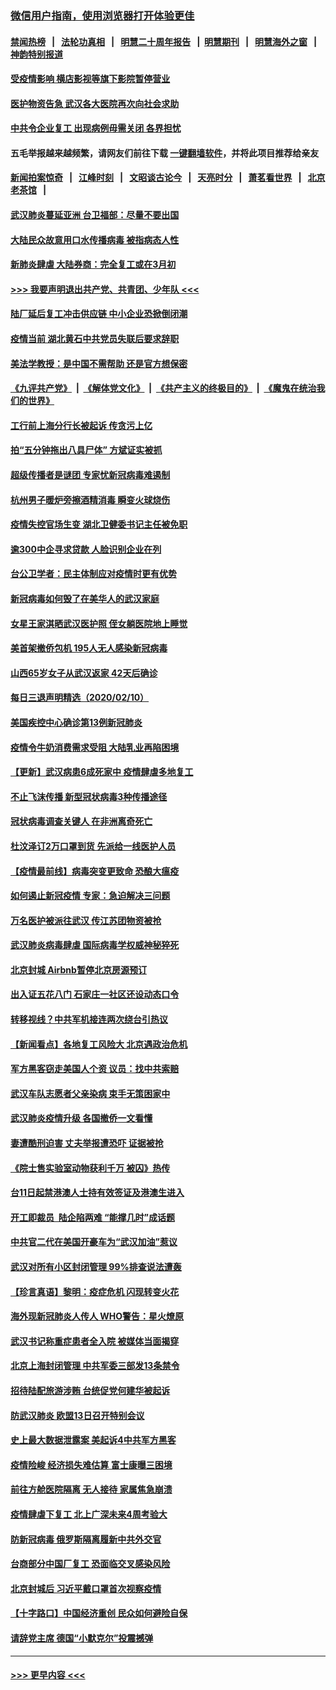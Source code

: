 ### [微信用户指南，使用浏览器打开体验更佳](https://github.com/gfw-breaker/banned-news1/blob/master/indexes/wechat-guide.md?t=0)
#### [禁闻热榜](热点新闻.md?t=0)  &nbsp;&nbsp;|&nbsp;&nbsp; [法轮功真相](https://github.com/gfw-breaker/truth/blob/master/README.md?t=0) &nbsp;&nbsp;|&nbsp;&nbsp; [明慧二十周年报告](https://github.com/gfw-breaker/mh-reports/blob/master/README.md?t=0) &nbsp;&nbsp;|&nbsp;&nbsp;[明慧期刊](https://github.com/gfw-breaker/mh-qikan) &nbsp;&nbsp;|&nbsp;&nbsp; [明慧海外之窗](https://github.com/gfw-breaker/mh-news/blob/master/README.md?t=0) &nbsp;&nbsp;|&nbsp;&nbsp; [神韵特别报道](https://github.com/gfw-breaker/mh-news/blob/master/shenyun.md?t=0)
#### [受疫情影响 横店影视等旗下影院暂停营业](../pages/nsc413/n11860921.md?t=02111911) 
#### [医护物资告急 武汉各大医院再次向社会求助](../pages/nsc413/n11860729.md?t=02111911) 
#### [中共令企业复工 出现病例毋需关闭 各界担忧](../pages/nsc413/n11860563.md?t=02111911) 
#### 五毛举报越来越频繁，请网友们前往下载 [一键翻墙软件](https://github.com/gfw-breaker/ssr-accounts)，并将此项目推荐给亲友
#### [新闻拍案惊奇](https://github.com/gfw-breaker/banned-news1/blob/master/pages/link4.md) &nbsp;&nbsp;|&nbsp;&nbsp; [江峰时刻](https://github.com/gfw-breaker/banned-news1/blob/master/pages/link4.md) &nbsp;&nbsp;|&nbsp;&nbsp; [文昭谈古论今](https://github.com/gfw-breaker/banned-news1/blob/master/pages/link4.md) &nbsp;&nbsp;|&nbsp;&nbsp; [天亮时分](https://github.com/gfw-breaker/banned-news1/blob/master/pages/link4.md) &nbsp;&nbsp;|&nbsp;&nbsp; [萧茗看世界](https://github.com/gfw-breaker/banned-news1/blob/master/pages/link4.md) &nbsp;&nbsp;|&nbsp;&nbsp; [北京老茶馆](https://github.com/gfw-breaker/banned-news1/blob/master/pages/link4.md) &nbsp;&nbsp;|&nbsp;&nbsp; 
#### [武汉肺炎蔓延亚洲 台卫福部：尽量不要出国](../pages/nsc413/n11860586.md?t=02111911) 
#### [大陆民众故意用口水传播病毒 被指病态人性](../pages/nsc413/n11860618.md?t=02111911) 
#### [新肺炎肆虐 大陆券商：完全复工或在3月初](../pages/nsc413/n11860445.md?t=02111911) 
#### [>>> 我要声明退出共产党、共青团、少年队 <<<](https://github.com/begood0513/goodnews/blob/master/quit/letter.md) 
#### [陆厂延后复工冲击供应链 中小企业恐掀倒闭潮](../pages/nsc413/n11859772.md?t=02111911) 
#### [疫情当前 湖北黄石中共党员失联后要求辞职](../pages/nsc413/n11860118.md?t=02111911) 
#### [美法学教授：是中国不需帮助 还是官方想保密](../pages/nsc413/n11859492.md?t=02111911) 
#### [《九评共产党》](https://github.com/begood0513/9ping.md/blob/master/README.md) &nbsp;|&nbsp; [《解体党文化》](../../../../jtdwh.md/blob/master/README.md)  &nbsp;|&nbsp; [《共产主义的终极目的》](../../../../gczydzjmd.md/blob/master/README.md) &nbsp;|&nbsp; [《魔鬼在统治我们的世界》](../../../../mgztzwmdsj.md/blob/master/README.md) 
#### [工行前上海分行长被起诉 传贪污上亿](../pages/nsc413/n11860139.md?t=02111911) 
#### [拍“五分钟拖出八具尸体” 方斌证实被抓](../pages/nsc413/n11860090.md?t=02111911) 
#### [超级传播者是谜团 专家忧新冠病毒难遏制](../pages/nsc413/n11859686.md?t=02111911) 
#### [杭州男子暖炉旁擦酒精消毒 瞬变火球烧伤](../pages/nsc413/n11860071.md?t=02111911) 
#### [疫情失控官场生变 湖北卫健委书记主任被免职](../pages/nsc413/n11859848.md?t=02111911) 
#### [逾300中企寻求贷款 人脸识别企业在列](../pages/nsc413/n11860100.md?t=02111911) 
#### [台公卫学者：民主体制应对疫情时更有优势](../pages/nsc413/n11860023.md?t=02111911) 
#### [新冠病毒如何毁了在美华人的武汉家庭](../pages/nsc413/n11859524.md?t=02111911) 
#### [女星王家淇晒武汉医护照 侄女躺医院地上睡觉](../pages/nsc413/n11859756.md?t=02111911) 
#### [美首架撤侨包机 195人无人感染新冠病毒](../pages/nsc413/n11859908.md?t=02111911) 
#### [山西65岁女子从武汉返家 42天后确诊](../pages/nsc413/n11859912.md?t=02111911) 
#### [每日三退声明精选（2020/02/10）](../pages/nsc413/n11860031.md?t=02111911) 
#### [美国疾控中心确诊第13例新冠肺炎](../pages/nsc413/n11859966.md?t=02111911) 
#### [疫情令牛奶消费需求受阻 大陆乳业再陷困境](../pages/nsc413/n11859859.md?t=02111911) 
#### [【更新】武汉病患6成死家中 疫情肆虐多地复工](../pages/nsc413/n11801312.md?t=02111911) 
#### [不止飞沫传播 新型冠状病毒3种传播途径](../pages/nsc413/n11859060.md?t=02111911) 
#### [冠状病毒调查关键人 在非洲离奇死亡](../pages/nsc413/n11859798.md?t=02111911) 
#### [杜汶泽订2万口罩到货 先派给一线医护人员](../pages/nsc413/n11859214.md?t=02111911) 
#### [【疫情最前线】病毒突变更致命 恐酿大瘟疫](../pages/nsc413/n11859604.md?t=02111911) 
#### [如何遏止新冠疫情 专家：急迫解决三问题](../pages/nsc413/n11859685.md?t=02111911) 
#### [万名医护被派往武汉 传江苏团物资被抢](../pages/nsc413/n11859585.md?t=02111911) 
#### [武汉肺炎病毒肆虐 国际病毒学权威神秘猝死](../pages/nsc413/n11833010.md?t=02111911) 
#### [北京封城 Airbnb暂停北京房源预订](../pages/nsc413/n11859659.md?t=02111911) 
#### [出入证五花八门 石家庄一社区还设动态口令](../pages/nsc413/n11859510.md?t=02111911) 
#### [转移视线？中共军机接连两次绕台引热议](../pages/nsc413/n11859346.md?t=02111911) 
#### [【新闻看点】各地复工风险大 北京遇政治危机](../pages/nsc413/n11859164.md?t=02111911) 
#### [军方黑客窃走美国人个资 议员：找中共索赔](../pages/nsc413/n11859371.md?t=02111911) 
#### [武汉车队志愿者父亲染病 束手无策困家中](../pages/nsc413/n11859117.md?t=02111911) 
#### [武汉肺炎疫情升级 各国撤侨一文看懂](../pages/nsc413/n11859313.md?t=02111911) 
#### [妻遭酷刑迫害 丈夫举报遭恐吓 证据被抢](../pages/nsc413/n11858478.md?t=02111911) 
#### [《院士售实验室动物获利千万 被囚》热传](../pages/nsc413/n11859316.md?t=02111911) 
#### [台11日起禁港澳人士持有效签证及港澳生进入](../pages/nsc413/n11858423.md?t=02111911) 
#### [开工即裁员  陆企陷两难 “能撑几时”成话题](../pages/nsc413/n11859127.md?t=02111911) 
#### [中共官二代在美国开豪车为“武汉加油”惹议](../pages/nsc413/n11859039.md?t=02111911) 
#### [武汉对所有小区封闭管理 99%排查说法遭轰](../pages/nsc413/n11859264.md?t=02111911) 
#### [【珍言真语】黎明：疫症危机 闪现转变火花](../pages/nsc413/n11859199.md?t=02111911) 
#### [海外现新冠肺炎人传人 WHO警告：星火燎原](../pages/nsc413/n11859252.md?t=02111911) 
#### [武汉书记称重症患者全入院 被媒体当面揭穿](../pages/nsc413/n11859218.md?t=02111911) 
#### [北京上海封闭管理 中共军委三部发13条禁令](../pages/nsc413/n11859098.md?t=02111911) 
#### [招待陆配旅游涉贿 台统促党何建华被起诉](../pages/nsc413/n11858696.md?t=02111911) 
#### [防武汉肺炎 欧盟13日召开特别会议](../pages/nsc413/n11859088.md?t=02111911) 
#### [史上最大数据泄露案 美起诉4中共军方黑客](../pages/nsc413/n11859115.md?t=02111911) 
#### [疫情险峻 经济损失难估算 富士康曝三困境](../pages/nsc413/n11859120.md?t=02111911) 
#### [前往方舱医院隔离 无人接待 家属焦急崩溃](../pages/nsc413/n11859068.md?t=02111911) 
#### [疫情肆虐下复工 北上广深未来4周考验大](../pages/nsc413/n11859066.md?t=02111911) 
#### [防新冠病毒 俄罗斯隔离履新中共外交官](../pages/nsc413/n11859079.md?t=02111911) 
#### [台商部分中国厂复工 恐面临交叉感染风险](../pages/nsc413/n11858646.md?t=02111911) 
#### [北京封城后 习近平戴口罩首次视察疫情](../pages/nsc413/n11858828.md?t=02111911) 
#### [【十字路口】中国经济重创 民众如何避险自保](../pages/nsc413/n11857098.md?t=02111911) 
#### [请辞党主席 德国“小默克尔”投震撼弹](../pages/nsc413/n11858583.md?t=02111911) 

----
#### [ >>> 更早内容 <<< ](../indexes/nsc413-earlier.md)
